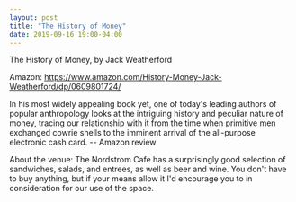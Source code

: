 ```yaml
---
layout: post
title: "The History of Money"
date: 2019-09-16 19:00-04:00
---
```

The History of Money, by Jack Weatherford

Amazon: https://www.amazon.com/History-Money-Jack-Weatherford/dp/0609801724/

In his most widely appealing book yet, one of today's leading authors of popular anthropology looks at the intriguing history and peculiar nature of money, tracing our relationship with it from the time when primitive men exchanged cowrie shells to the imminent arrival of the all-purpose electronic cash card.
-- Amazon review

About the venue: The Nordstrom Cafe has a surprisingly good selection of sandwiches, salads, and entrees, as well as beer and wine. You don't have to buy anything, but if your means allow it I'd encourage you to in consideration for our use of the space.
